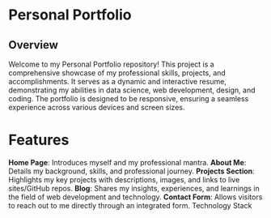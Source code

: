 # Personal Portfolio
## Overview
Welcome to my Personal Portfolio repository! This project is a comprehensive showcase of my professional skills, projects, and accomplishments. It serves as a dynamic and interactive resume, demonstrating my abilities in data science, web development, design, and coding. The portfolio is designed to be responsive, ensuring a seamless experience across various devices and screen sizes.

# Features
**Home Page**: Introduces myself and my professional mantra.
**About Me**: Details my background, skills, and professional journey.
**Projects Section**: Highlights my key projects with descriptions, images, and links to live sites/GitHub repos.
**Blog**: Shares my insights, experiences, and learnings in the field of web development and technology.
**Contact Form**: Allows visitors to reach out to me directly through an integrated form.
Technology Stack
